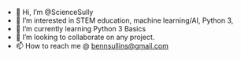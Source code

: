 - 👋 Hi, I’m @ScienceSully
- 👀 I’m interested in STEM education, machine learning/AI, Python 3, 
- 🌱 I’m currently learning Python 3 Basics
- 💞️ I’m looking to collaborate on any project.
- 📫 How to reach me @ bennsullins@gmail.com

<!---
ScienceSully/ScienceSully is a ✨ special ✨ repository because its `README.md` (this file) appears on your GitHub profile.
You can click the Preview link to take a look at your changes.
--->
